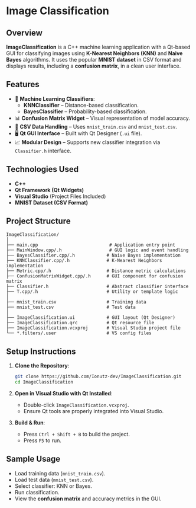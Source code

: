 ﻿# Image Classification

## Overview

**ImageClassification** is a C++ machine learning application with a Qt-based GUI for classifying images using **K-Nearest Neighbors (KNN)** and **Naive Bayes** algorithms. It uses the popular **MNIST dataset** in CSV format and displays results, including a **confusion matrix**, in a clean user interface.

## Features

- 🧠 **Machine Learning Classifiers**:
  - **KNNClassifier** – Distance-based classification.
  - **BayesClassifier** – Probability-based classification.
- 📊 **Confusion Matrix Widget** – Visual representation of model accuracy.
- 📂 **CSV Data Handling** – Uses `mnist_train.csv` and `mnist_test.csv`.
- 🖥️ **Qt GUI Interface** – Built with Qt Designer (`.ui` file).
- 📈 **Modular Design** – Supports new classifier integration via `Classifier.h` interface.

## Technologies Used

- **C++**
- **Qt Framework (Qt Widgets)**
- **Visual Studio** (Project Files Included)
- **MNIST Dataset (CSV Format)**

## Project Structure

```
ImageClassification/
│
├── main.cpp                           # Application entry point
├── MainWindow.cpp/.h                  # GUI logic and event handling
├── BayesClassifier.cpp/.h            # Naive Bayes implementation
├── KNNClassifier.cpp/.h              # K-Nearest Neighbors implementation
├── Metric.cpp/.h                     # Distance metric calculations
├── ConfusionMatrixWidget.cpp/.h      # GUI component for confusion matrix
├── Classifier.h                      # Abstract classifier interface
├── T.cpp/.h                          # Utility or template logic
│
├── mnist_train.csv                   # Training data
├── mnist_test.csv                    # Test data
│
├── ImageClassification.ui            # GUI layout (Qt Designer)
├── ImageClassification.qrc           # Qt resource file
├── ImageClassification.vcxproj       # Visual Studio project file
└── *.filters/.user                   # VS config files
```

## Setup Instructions

1. **Clone the Repository**:
   ```bash
   git clone https://github.com/Ionutz-dev/ImageClassification.git
   cd ImageClassification
   ```

2. **Open in Visual Studio with Qt Installed**:
   - Double-click `ImageClassification.vcxproj`.
   - Ensure Qt tools are properly integrated into Visual Studio.

3. **Build & Run**:
   - Press `Ctrl + Shift + B` to build the project.
   - Press `F5` to run.

## Sample Usage

- Load training data (`mnist_train.csv`).
- Load test data (`mnist_test.csv`).
- Select classifier: KNN or Bayes.
- Run classification.
- View the **confusion matrix** and accuracy metrics in the GUI.
